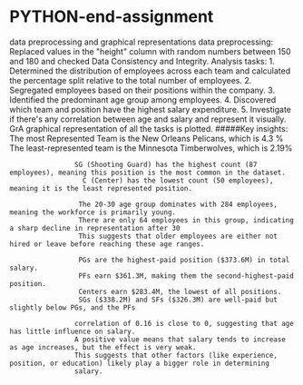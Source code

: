 # PYTHON-end-assignment
data preprocessing and graphical representations
data preprocessing: Replaced values in the "height" column with random numbers between 150 and 180 and checked Data Consistency and Integrity.
Analysis tasks: 1. Determined the distribution of employees across each team and calculated the percentage split relative to the total number of employees. 2. Segregated employees based on their positions within the company. 3. Identified  the predominant age group among employees.  4.  Discovered which team and position have the highest salary expenditure. 5. Investigate if there's any correlation between age and salary and represent it visually. GrA graphical representation of all the tasks is plotted.
#####Key insights: The most Represented Team is the New Orleans Pelicans, which is 4.3 %
                   The least-represented team is the Minnesota Timberwolves,  which is 2.19%

                    SG (Shooting Guard) has the highest count (87 employees), meaning this position is the most common in the dataset.
                      C (Center) has the lowest count (50 employees), meaning it is the least represented position.
                      
                     The 20-30 age group dominates with 284 employees, meaning the workforce is primarily young.
                     There are only 64 employees in this group, indicating a sharp decline in representation after 30
                     This suggests that older employees are either not hired or leave before reaching these age ranges. 
                     
                     PGs are the highest-paid position ($373.6M) in total salary.
                     PFs earn $361.3M, making them the second-highest-paid position.
                     Centers earn $283.4M, the lowest of all positions.
                     SGs ($338.2M) and SFs ($326.3M) are well-paid but slightly below PGs, and the PFs  
                     
                    correlation of 0.16 is close to 0, suggesting that age has little influence on salary.
                    A positive value means that salary tends to increase as age increases, but the effect is very weak.
                    This suggests that other factors (like experience, position, or education) likely play a bigger role in determining 
                    salary.

